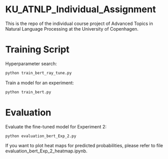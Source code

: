 # KU_ATNLP_Individual_Assignment
This is the repo of the individual course project of Advanced Topics in Natural Language Processing at the University of Copenhagen.

# Training Script
Hyperparameter search:   
```python
python train_bert_ray_tune.py
```

Train a model for an experiment:  
```python
python train_bert.py
```

# Evaluation
Evaluate the fine-tuned model for Experiment 2:  
```python
python evaluation_bert_Exp_2.py
```

If you want to plot heat maps for  predicted probabilities, please refer to file evaluation_bert_Exp_2_heatmap.ipynb.


